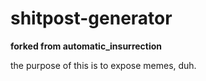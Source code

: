 # shitpost-generator
**forked from automatic_insurrection**

the purpose of this is to expose memes, duh.